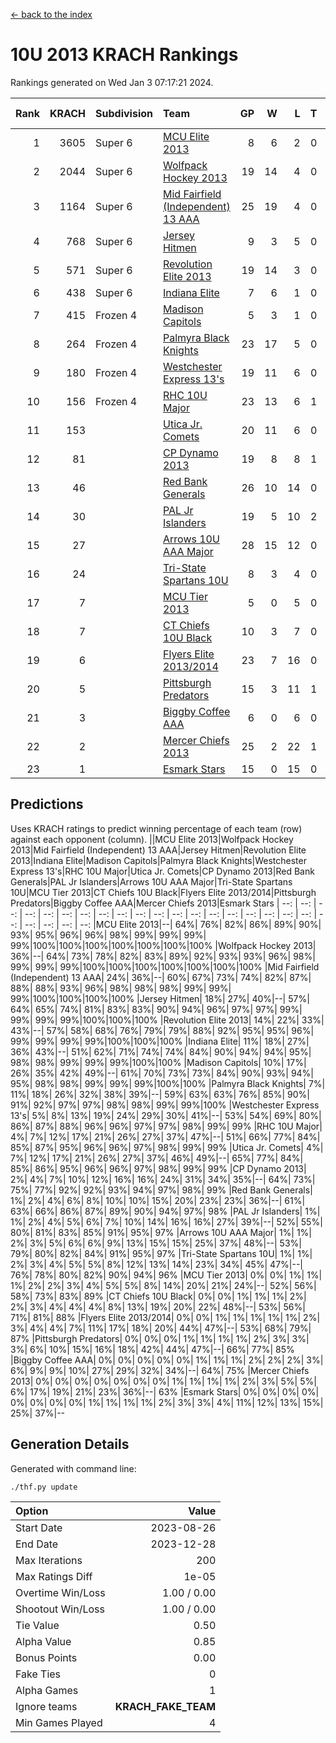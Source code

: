 [<- back to the index](readme.md)
# 10U 2013 KRACH Rankings
Rankings generated on Wed Jan  3 07:17:21 2024.

Rank|KRACH|Subdivision|Team|GP|W|L|T|OTW|OTL|SoS|Exp Wins|Win Diff
---:|---:|:---|:---|---:|---:|---:|---:|---:|---:|---:|---:|---:
1|3605|Super 6|[MCU Elite 2013](https://gamesheetstats.com/seasons/3664/teams/140889/schedule)|8|6|2|0|0|0|1250|6.8|-0.0
2|2044|Super 6|[Wolfpack Hockey 2013](https://gamesheetstats.com/seasons/3664/teams/140894/schedule)|19|14|4|0|0|1|1085|14.8|-0.0
3|1164|Super 6|[Mid Fairfield (Independent) 13 AAA](https://gamesheetstats.com/seasons/3664/teams/140891/schedule)|25|19|4|0|2|0|378|21.8|-0.0
4|768|Super 6|[Jersey Hitmen](https://gamesheetstats.com/seasons/3664/teams/140893/schedule)|9|3|5|0|0|1|2102|3.8|-0.0
5|571|Super 6|[Revolution Elite 2013](https://gamesheetstats.com/seasons/3664/teams/140904/schedule)|19|14|3|0|2|0|254|16.8|-0.0
6|438|Super 6|[Indiana Elite](https://gamesheetstats.com/seasons/3664/teams/144358/schedule)|7|6|1|0|0|0|114|6.9|0.0
7|415|Frozen 4|[Madison Capitols](https://gamesheetstats.com/seasons/3664/teams/162460/schedule)|5|3|1|0|1|0|155|4.9|0.0
8|264|Frozen 4|[Palmyra Black Knights](https://gamesheetstats.com/seasons/3664/teams/140906/schedule)|23|17|5|0|0|1|383|17.8|-0.0
9|180|Frozen 4|[Westchester Express 13's](https://gamesheetstats.com/seasons/3664/teams/140899/schedule)|19|11|6|0|0|2|447|11.8|-0.0
10|156|Frozen 4|[RHC 10U Major](https://gamesheetstats.com/seasons/3664/teams/140895/schedule)|23|13|6|1|1|2|269|15.3|-0.0
11|153||[Utica Jr. Comets](https://gamesheetstats.com/seasons/3664/teams/140900/schedule)|20|11|6|0|3|0|79|14.8|-0.0
12|81||[CP Dynamo 2013](https://gamesheetstats.com/seasons/3664/teams/140901/schedule)|19|8|8|1|1|1|234|10.3|-0.0
13|46||[Red Bank Generals](https://gamesheetstats.com/seasons/3664/teams/140896/schedule)|26|10|14|0|0|2|355|10.8|-0.0
14|30||[PAL Jr Islanders](https://gamesheetstats.com/seasons/3664/teams/140903/schedule)|19|5|10|2|2|0|171|8.8|-0.0
15|27||[Arrows 10U AAA Major](https://gamesheetstats.com/seasons/3664/teams/140902/schedule)|28|15|12|0|0|1|138|15.8|-0.0
16|24||[Tri-State Spartans 10U](https://gamesheetstats.com/seasons/3664/teams/144359/schedule)|8|3|4|0|0|1|239|3.9|0.0
17|7||[MCU Tier 2013](https://gamesheetstats.com/seasons/3664/teams/140890/schedule)|5|0|5|0|0|0|790|0.9|0.0
18|7||[CT Chiefs 10U Black](https://gamesheetstats.com/seasons/3664/teams/140892/schedule)|10|3|7|0|0|0|43|3.8|-0.0
19|6||[Flyers Elite 2013/2014](https://gamesheetstats.com/seasons/3664/teams/140898/schedule)|23|7|16|0|0|0|93|7.8|-0.0
20|5||[Pittsburgh Predators](https://gamesheetstats.com/seasons/3664/teams/140907/schedule)|15|3|11|1|0|0|219|4.3|-0.0
21|3||[Biggby Coffee AAA](https://gamesheetstats.com/seasons/3664/teams/144357/schedule)|6|0|6|0|0|0|195|0.9|0.0
22|2||[Mercer Chiefs 2013](https://gamesheetstats.com/seasons/3664/teams/140897/schedule)|25|2|22|1|0|0|152|3.3|-0.0
23|1||[Esmark Stars](https://gamesheetstats.com/seasons/3664/teams/140905/schedule)|15|0|15|0|0|0|217|0.9|0.0

## Predictions
Uses KRACH ratings to predict winning percentage of each team (row) against each opponent (column).
||MCU Elite 2013|Wolfpack Hockey 2013|Mid Fairfield (Independent) 13 AAA|Jersey Hitmen|Revolution Elite 2013|Indiana Elite|Madison Capitols|Palmyra Black Knights|Westchester Express 13's|RHC 10U Major|Utica Jr. Comets|CP Dynamo 2013|Red Bank Generals|PAL Jr Islanders|Arrows 10U AAA Major|Tri-State Spartans 10U|MCU Tier 2013|CT Chiefs 10U Black|Flyers Elite 2013/2014|Pittsburgh Predators|Biggby Coffee AAA|Mercer Chiefs 2013|Esmark Stars
| --: | --: | --: | --: | --: | --: | --: | --: | --: | --: | --: | --: | --: | --: | --: | --: | --: | --: | --: | --: | --: | --: | --: | --: 
|MCU Elite 2013|--| 64%| 76%| 82%| 86%| 89%| 90%| 93%| 95%| 96%| 96%| 98%| 99%| 99%| 99%| 99%|100%|100%|100%|100%|100%|100%|100%
|Wolfpack Hockey 2013| 36%|--| 64%| 73%| 78%| 82%| 83%| 89%| 92%| 93%| 93%| 96%| 98%| 99%| 99%| 99%|100%|100%|100%|100%|100%|100%|100%
|Mid Fairfield (Independent) 13 AAA| 24%| 36%|--| 60%| 67%| 73%| 74%| 82%| 87%| 88%| 88%| 93%| 96%| 98%| 98%| 98%| 99%| 99%| 99%|100%|100%|100%|100%
|Jersey Hitmen| 18%| 27%| 40%|--| 57%| 64%| 65%| 74%| 81%| 83%| 83%| 90%| 94%| 96%| 97%| 97%| 99%| 99%| 99%| 99%|100%|100%|100%
|Revolution Elite 2013| 14%| 22%| 33%| 43%|--| 57%| 58%| 68%| 76%| 79%| 79%| 88%| 92%| 95%| 95%| 96%| 99%| 99%| 99%| 99%|100%|100%|100%
|Indiana Elite| 11%| 18%| 27%| 36%| 43%|--| 51%| 62%| 71%| 74%| 74%| 84%| 90%| 94%| 94%| 95%| 98%| 98%| 99%| 99%| 99%|100%|100%
|Madison Capitols| 10%| 17%| 26%| 35%| 42%| 49%|--| 61%| 70%| 73%| 73%| 84%| 90%| 93%| 94%| 95%| 98%| 98%| 99%| 99%| 99%|100%|100%
|Palmyra Black Knights|  7%| 11%| 18%| 26%| 32%| 38%| 39%|--| 59%| 63%| 63%| 76%| 85%| 90%| 91%| 92%| 97%| 97%| 98%| 98%| 99%| 99%|100%
|Westchester Express 13's|  5%|  8%| 13%| 19%| 24%| 29%| 30%| 41%|--| 53%| 54%| 69%| 80%| 86%| 87%| 88%| 96%| 96%| 97%| 97%| 98%| 99%| 99%
|RHC 10U Major|  4%|  7%| 12%| 17%| 21%| 26%| 27%| 37%| 47%|--| 51%| 66%| 77%| 84%| 85%| 87%| 95%| 96%| 96%| 97%| 98%| 99%| 99%
|Utica Jr. Comets|  4%|  7%| 12%| 17%| 21%| 26%| 27%| 37%| 46%| 49%|--| 65%| 77%| 84%| 85%| 86%| 95%| 96%| 96%| 97%| 98%| 99%| 99%
|CP Dynamo 2013|  2%|  4%|  7%| 10%| 12%| 16%| 16%| 24%| 31%| 34%| 35%|--| 64%| 73%| 75%| 77%| 92%| 92%| 93%| 94%| 97%| 98%| 99%
|Red Bank Generals|  1%|  2%|  4%|  6%|  8%| 10%| 10%| 15%| 20%| 23%| 23%| 36%|--| 61%| 63%| 66%| 86%| 87%| 89%| 90%| 94%| 97%| 98%
|PAL Jr Islanders|  1%|  1%|  2%|  4%|  5%|  6%|  7%| 10%| 14%| 16%| 16%| 27%| 39%|--| 52%| 55%| 80%| 81%| 83%| 85%| 91%| 95%| 97%
|Arrows 10U AAA Major|  1%|  1%|  2%|  3%|  5%|  6%|  6%|  9%| 13%| 15%| 15%| 25%| 37%| 48%|--| 53%| 79%| 80%| 82%| 84%| 91%| 95%| 97%
|Tri-State Spartans 10U|  1%|  1%|  2%|  3%|  4%|  5%|  5%|  8%| 12%| 13%| 14%| 23%| 34%| 45%| 47%|--| 76%| 78%| 80%| 82%| 90%| 94%| 96%
|MCU Tier 2013|  0%|  0%|  1%|  1%|  1%|  2%|  2%|  3%|  4%|  5%|  5%|  8%| 14%| 20%| 21%| 24%|--| 52%| 56%| 58%| 73%| 83%| 89%
|CT Chiefs 10U Black|  0%|  0%|  1%|  1%|  1%|  2%|  2%|  3%|  4%|  4%|  4%|  8%| 13%| 19%| 20%| 22%| 48%|--| 53%| 56%| 71%| 81%| 88%
|Flyers Elite 2013/2014|  0%|  0%|  1%|  1%|  1%|  1%|  1%|  2%|  3%|  4%|  4%|  7%| 11%| 17%| 18%| 20%| 44%| 47%|--| 53%| 68%| 79%| 87%
|Pittsburgh Predators|  0%|  0%|  0%|  1%|  1%|  1%|  1%|  2%|  3%|  3%|  3%|  6%| 10%| 15%| 16%| 18%| 42%| 44%| 47%|--| 66%| 77%| 85%
|Biggby Coffee AAA|  0%|  0%|  0%|  0%|  0%|  1%|  1%|  1%|  2%|  2%|  2%|  3%|  6%|  9%|  9%| 10%| 27%| 29%| 32%| 34%|--| 64%| 75%
|Mercer Chiefs 2013|  0%|  0%|  0%|  0%|  0%|  0%|  0%|  1%|  1%|  1%|  1%|  2%|  3%|  5%|  5%|  6%| 17%| 19%| 21%| 23%| 36%|--| 63%
|Esmark Stars|  0%|  0%|  0%|  0%|  0%|  0%|  0%|  0%|  1%|  1%|  1%|  1%|  2%|  3%|  3%|  4%| 11%| 12%| 13%| 15%| 25%| 37%|--

## Generation Details

Generated with command line:
```
./thf.py update
```

| Option | Value |
| :----- | ----: |
| Start Date | 2023-08-26 |
| End Date | 2023-12-28 |
| Max Iterations | 200 |
| Max Ratings Diff | 1e-05 |
| Overtime Win/Loss | 1.00 / 0.00 |
| Shootout Win/Loss | 1.00 / 0.00 |
| Tie Value | 0.50 |
| Alpha Value | 0.85 |
| Bonus Points | 0.00 |
| Fake Ties | 0 |
| Alpha Games | 1 |
| Ignore teams | __KRACH_FAKE_TEAM__ |
| Min Games Played | 4 |

